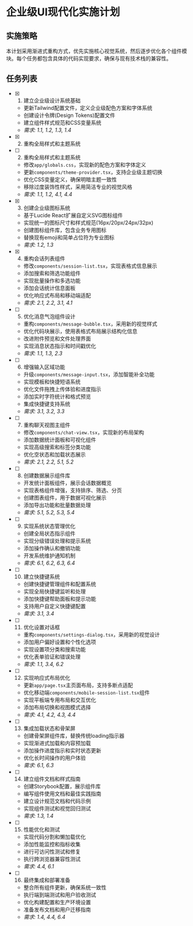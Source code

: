 # 企业级UI现代化实施计划

## 实施策略

本计划采用渐进式重构方式，优先实施核心视觉系统，然后逐步优化各个组件模块。每个任务都包含具体的代码实现要求，确保与现有技术栈的兼容性。

## 任务列表

- [x] 1. 建立企业级设计系统基础










  - 更新Tailwind配置文件，定义企业级配色方案和字体系统
  - 创建设计令牌(Design Tokens)配置文件
  - 建立组件样式规范和CSS变量系统
  - _需求: 1.1, 1.2, 1.3, 1.4_
- [x] 2. 重构全局样式和主题系统




- [ ] 2. 重构全局样式和主题系统

  - 修改`app/globals.css`，实现新的配色方案和字体定义
  - 更新`components/theme-provider.tsx`，支持企业级主题切换
  - 优化CSS变量定义，确保明暗主题一致性
  - 移除过度装饰性样式，采用简洁专业的视觉风格
  - _需求: 1.1, 1.2, 4.1, 4.4_

- [x] 3. 创建企业级图标系统




  - 基于Lucide React扩展自定义SVG图标组件
  - 实现统一的图标尺寸和样式规范(16px/20px/24px/32px)
  - 创建图标组件库，包含业务专用图标
  - 替换现有emoji和简单占位符为专业图标
  - _需求: 1.2, 1.3_

- [x] 4. 重构会话列表组件





  - 修改`components/session-list.tsx`，实现表格式信息展示
  - 添加搜索和筛选功能组件
  - 实现批量操作和多选功能
  - 添加会话统计信息面板
  - 优化响应式布局和移动端适配
  - _需求: 2.1, 2.2, 3.1, 4.1_

- [ ] 5. 优化消息气泡组件设计




  - 重构`components/message-bubble.tsx`，采用新的视觉样式
  - 优化代码块展示，使用表格式布局展示结构化信息
  - 改进附件预览和文件处理界面
  - 实现消息状态指示和时间戳优化
  - _需求: 1.1, 1.3, 2.3_

- [ ] 6. 增强输入区域功能
  - 升级`components/message-input.tsx`，添加智能补全功能
  - 实现模板和快捷短语系统
  - 优化文件拖拽上传体验和进度指示
  - 添加实时字符统计和格式预览
  - 集成快捷键支持系统
  - _需求: 3.1, 3.2, 3.3_

- [ ] 7. 重构聊天视图主组件
  - 修改`components/chat-view.tsx`，实现新的布局架构
  - 添加数据统计面板和可视化组件
  - 实现高级搜索和标签分类功能
  - 优化空状态和加载状态展示
  - _需求: 2.1, 2.2, 5.1, 5.2_

- [ ] 8. 创建数据展示组件库
  - 开发统计面板组件，展示会话数据概览
  - 实现表格组件增强，支持排序、筛选、分页
  - 创建图表组件，用于数据可视化展示
  - 添加导出功能和批量数据处理
  - _需求: 5.1, 5.2, 5.3, 5.4_

- [ ] 9. 实现系统状态管理优化
  - 创建全局状态指示组件
  - 实现分级错误处理和提示系统
  - 添加操作确认和撤销功能
  - 开发系统维护通知机制
  - _需求: 6.1, 6.2, 6.3, 6.4_

- [ ] 10. 建立快捷键系统
  - 创建快捷键管理组件和配置系统
  - 实现全局快捷键监听和处理
  - 添加快捷键帮助面板和提示功能
  - 支持用户自定义快捷键配置
  - _需求: 3.1, 3.4_

- [ ] 11. 优化设置对话框
  - 重构`components/settings-dialog.tsx`，采用新的视觉设计
  - 添加用户偏好设置和个性化选项
  - 实现设置项分类和搜索功能
  - 优化表单验证和错误处理
  - _需求: 1.1, 3.4, 6.2_

- [ ] 12. 实现响应式布局优化
  - 更新`app/page.tsx`主页面布局，支持多断点适配
  - 优化移动端`components/mobile-session-list.tsx`组件
  - 实现平板端专用布局和交互优化
  - 添加布局切换和视图模式选择
  - _需求: 4.1, 4.2, 4.3, 4.4_

- [ ] 13. 集成加载状态和骨架屏
  - 创建骨架屏组件库，替换传统loading指示器
  - 实现渐进式加载和内容预加载
  - 添加操作进度指示和实时状态更新
  - 优化长时间操作的用户体验
  - _需求: 6.1, 6.3_

- [ ] 14. 建立组件文档和样式指南
  - 创建Storybook配置，展示组件库
  - 编写组件使用文档和最佳实践指南
  - 建立设计规范文档和代码示例
  - 实现组件测试和视觉回归测试
  - _需求: 1.3, 1.4_

- [ ] 15. 性能优化和测试
  - 实现代码分割和懒加载优化
  - 添加性能监控和指标收集
  - 进行可访问性测试和修复
  - 执行跨浏览器兼容性测试
  - _需求: 4.4, 6.1_

- [ ] 16. 最终集成和部署准备
  - 整合所有组件更新，确保系统一致性
  - 执行端到端测试和用户验收测试
  - 优化构建配置和生产环境设置
  - 准备发布文档和用户迁移指南
  - _需求: 1.4, 4.4, 6.4_